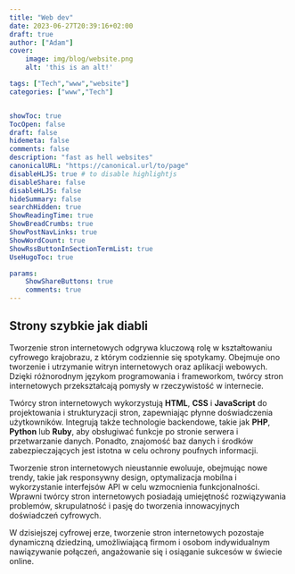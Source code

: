 ```yaml
---
title: "Web dev"
date: 2023-06-27T20:39:16+02:00
draft: true
author: ["Adam"]
cover:
    image: img/blog/website.png
    alt: 'this is an alt!'

tags: ["Tech","www","website"] 
categories: ["www","Tech"]


showToc: true
TocOpen: false
draft: false
hidemeta: false
comments: false
description: "fast as hell websites"
canonicalURL: "https://canonical.url/to/page"
disableHLJS: true # to disable highlightjs
disableShare: false
disableHLJS: false
hideSummary: false
searchHidden: true
ShowReadingTime: true
ShowBreadCrumbs: true
ShowPostNavLinks: true
ShowWordCount: true
ShowRssButtonInSectionTermList: true
UseHugoToc: true

params:
    ShowShareButtons: true
    comments: true
---
```


## Strony szybkie jak diabli


Tworzenie stron internetowych odgrywa kluczową rolę w kształtowaniu cyfrowego krajobrazu, z którym codziennie się spotykamy. Obejmuje ono tworzenie i utrzymanie witryn internetowych oraz aplikacji webowych. Dzięki różnorodnym językom programowania i frameworkom, twórcy stron internetowych przekształcają pomysły w rzeczywistość w internecie.

Twórcy stron internetowych wykorzystują **HTML**, **CSS** i **JavaScript** do projektowania i strukturyzacji stron, zapewniając płynne doświadczenia użytkowników. Integrują także technologie backendowe, takie jak **PHP**, **Python** lub **Ruby**, aby obsługiwać funkcje po stronie serwera i przetwarzanie danych. Ponadto, znajomość baz danych i środków zabezpieczających jest istotna w celu ochrony poufnych informacji.

Tworzenie stron internetowych nieustannie ewoluuje, obejmując nowe trendy, takie jak responsywny design, optymalizacja mobilna i wykorzystanie interfejsów API w celu wzmocnienia funkcjonalności. Wprawni twórcy stron internetowych posiadają umiejętność rozwiązywania problemów, skrupulatność i pasję do tworzenia innowacyjnych doświadczeń cyfrowych.

W dzisiejszej cyfrowej erze, tworzenie stron internetowych pozostaje dynamiczną dziedziną, umożliwiającą firmom i osobom indywidualnym nawiązywanie połączeń, angażowanie się i osiąganie sukcesów w świecie online.